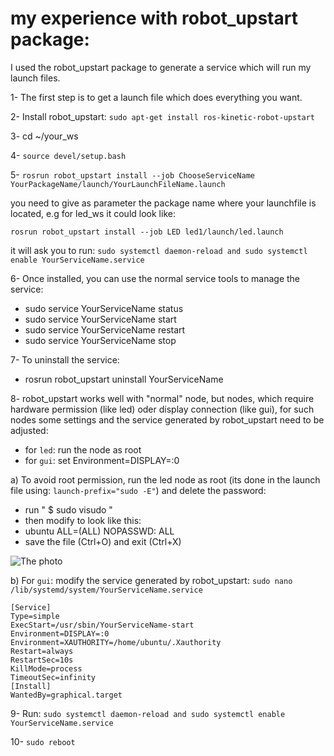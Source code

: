 # my experience with robot_upstart package:

I used the robot_upstart package to generate a service which will run my launch files. 

1- The first step is to get a launch file which does everything you want.

2- Install robot_upstart: `sudo apt-get install ros-kinetic-robot-upstart`

3- cd ~/your_ws

4- `source devel/setup.bash`

5- `rosrun robot_upstart install --job ChooseServiceName YourPackageName/launch/YourLaunchFileName.launch`

you need to give as parameter the package name where your launchfile is located, e.g for led_ws it could look like:

`rosrun robot_upstart install --job LED led1/launch/led.launch`


it will ask you to run: `sudo systemctl daemon-reload and sudo systemctl enable YourServiceName.service`
   
6- Once installed, you can use the normal service tools to manage the service:

   * sudo service YourServiceName status
   * sudo service YourServiceName start
   * sudo service YourServiceName restart
   * sudo service YourServiceName stop   

7- To uninstall the service:

   * rosrun robot_upstart uninstall YourServiceName

8- robot_upstart works well with "normal" node, but nodes, which require hardware permission (like led) oder display connection (like gui), for such nodes some settings and the service generated by robot_upstart need to be adjusted:
* for `led`: run the node as root
* for `gui`: set Environment=DISPLAY=:0 

a) To avoid root permission, run the led node as root (its done in the launch file using: `launch-prefix="sudo -E"`) and delete the password: 
   
   * run " $ sudo visudo "
   * then modify to look like this:
   * ubuntu ALL=(ALL) NOPASSWD: ALL
   * save the file (Ctrl+O) and exit (Ctrl+X)

![The photo](images/NOPASSWD.jpg)


b) For `gui`: modify the service generated by robot_upstart:  `sudo nano /lib/systemd/system/YourServiceName.service`

    [Service]
    Type=simple
    ExecStart=/usr/sbin/YourServiceName-start
    Environment=DISPLAY=:0
    Environment=XAUTHORITY=/home/ubuntu/.Xauthority
    Restart=always
    RestartSec=10s
    KillMode=process
    TimeoutSec=infinity
    [Install]
    WantedBy=graphical.target
    
9- Run: `sudo systemctl daemon-reload and sudo systemctl enable YourServiceName.service`    


10- `sudo reboot`


